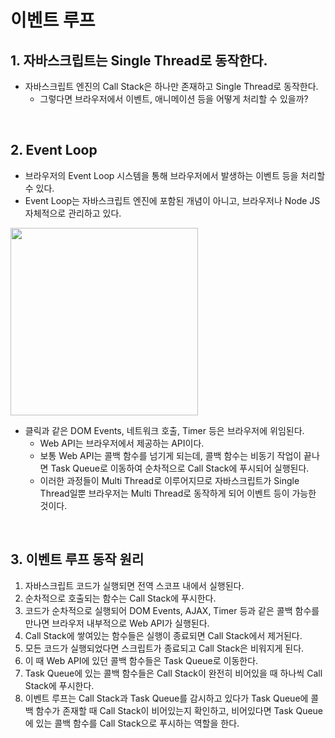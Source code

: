 # 이벤트 루프

## 1. 자바스크립트는 Single Thread로 동작한다.

- 자바스크립트 엔진의 Call Stack은 하나만 존재하고 Single Thread로 동작한다.
    - 그렇다면 브라우저에서 이벤트, 애니메이션 등을 어떻게 처리할 수 있을까?

<br />

## 2. Event Loop

- 브라우저의 Event Loop 시스템을 통해 브라우저에서 발생하는 이벤트 등을 처리할 수 있다.
- Event Loop는 자바스크립트 엔진에 포함된 개념이 아니고, 브라우저나 Node JS 자체적으로 관리하고 있다.

<img width="300px" align="center" src="https://user-images.githubusercontent.com/85148549/157390402-21730a0d-7d8a-4daa-9b79-e73220b7eb10.png">

<br />

- 클릭과 같은 DOM Events, 네트워크 호출, Timer 등은 브라우저에 위임된다.
    - Web API는 브라우저에서 제공하는 API이다.
    - 보통 Web API는 콜백 함수를 넘기게 되는데, 콜백 함수는 비동기 작업이 끝나면 Task Queue로 이동하여 순차적으로 Call Stack에 푸시되어 실행된다.
    - 이러한 과정들이 Multi Thread로 이루어지므로 자바스크립트가 Single Thread일뿐 브라우저는 Multi Thread로 동작하게 되어 이벤트 등이 가능한 것이다.

<br />

## 3. 이벤트 루프 동작 원리

1. 자바스크립트 코드가 실행되면 전역 스코프 내에서 실행된다.
2. 순차적으로 호출되는 함수는 Call Stack에 푸시한다.
3. 코드가 순차적으로 실행되어 DOM Events, AJAX, Timer 등과 같은 콜백 함수를 만나면 브라우저 내부적으로 Web API가 실행된다.
4. Call Stack에 쌓여있는 함수들은 실행이 종료되면 Call Stack에서 제거된다.
5. 모든 코드가 실행되었다면 스크립트가 종료되고 Call Stack은 비워지게 된다.
6. 이 때 Web API에 있던 콜백 함수들은 Task Queue로 이동한다.
7. Task Queue에 있는 콜백 함수들은 Call Stack이 완전히 비어있을 때 하나씩 Call Stack에 푸시한다.
8. 이벤트 루프는 Call Stack과 Task Queue를 감시하고 있다가 Task Queue에 콜백 함수가 존재할 때 Call Stack이 비어있는지 확인하고, 비어있다면 Task Queue에 있는 콜백 함수를 Call Stack으로 푸시하는 역할을 한다.